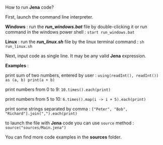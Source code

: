 How to run **Jena** code?

First, launch the command line interpreter.

**Windows** :
run the ***run_windows.bat*** file by double-clicking it or run command in the windows power shell : `start run_windows.bat`

**Linux** :
run the ***run_linux.sh*** file by the linux terminal command : `sh run_linux.sh`

Next, input code as single line. It may be any valid **Jena** expression.

**Examples** :

print sum of two numbers, entered by user : `using(readInt(), readInt()) as (a, b) print(a + b)`

print numbers from 0 to 9: `10.times().each(print)`

print numbers from 5 to 10: `6.times().map(i -> i + 5).each(print)`

print some strings separated by comma : `["Peter", "Bob", "Richard"].join(",").each(print)`

to launch the file with **Jena** code you can use `source` method : `source("sources/Main.jena")`

You can find more code examples in the **sources** folder.